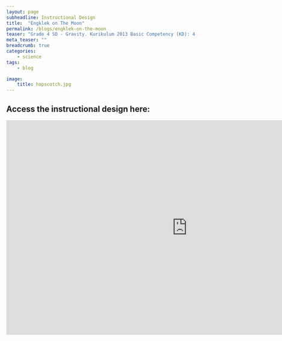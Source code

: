 ```yaml
---
layout: page
subheadline: Instructional Design
title:  "Engklek on The Moon"
permalink: /blogs/engklek-on-the-moon
teaser: "Grade 4 SD - Gravity. Kurikulum 2013 Basic Competency (KD): 4.3 Demonstrating the benefits of gravitational force in everyday life."
meta_teaser: ""
breadcrumb: true
categories:
    - science
tags:
    - blog

image:
    title: hopscotch.jpg
---
```



## Access the instructional design here:
<iframe src="https://docs.google.com/presentation/d/e/2PACX-1vTaNa8JuPq2p8RgJ7B7AQnJIc2Vjz63Y2MVIjXSP2OCo2Hl_qA_PGb73_tCJ8TKBMYrJClbdAw83TIr/embed?start=false&loop=false&delayms=3000" frameborder="0" width="960" height="569" allowfullscreen="true" mozallowfullscreen="true" webkitallowfullscreen="true"></iframe>
